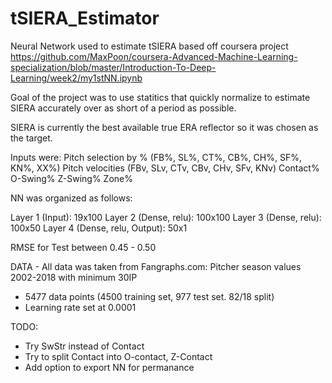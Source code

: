 # tSIERA_Estimator
Neural Network used to estimate tSIERA
based off coursera project 
https://github.com/MaxPoon/coursera-Advanced-Machine-Learning-specialization/blob/master/Introduction-To-Deep-Learning/week2/my1stNN.ipynb


Goal of the project was to use statitics that quickly normalize to estimate SIERA accurately over as short of a period as possible.

SIERA is currently the best available true ERA reflector so it was chosen as the target.

Inputs were:
Pitch selection by % (FB%, SL%, CT%, CB%, CH%, SF%, KN%, XX%)
Pitch velocities (FBv, SLv, CTv, CBv, CHv, SFv, KNv)
Contact%
O-Swing%
Z-Swing%
Zone%

NN was organized as follows:

Layer 1 (Input): 19x100
Layer 2 (Dense, relu): 100x100
Layer 3 (Dense, relu): 100x50
Layer 4 (Dense, relu, Output): 50x1

RMSE for Test between 0.45 - 0.50

DATA - All data was taken from Fangraphs.com:
Pitcher season values 2002-2018 with minimum 30IP
- 5477 data points (4500 training set, 977 test set. 82/18 split)
- Learning rate set at 0.0001

TODO:
- Try SwStr instead of Contact
- Try to split Contact into O-contact, Z-Contact
- Add option to export NN for permanance
